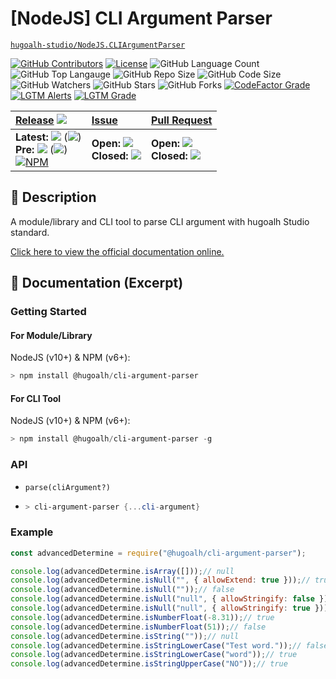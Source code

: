# \[NodeJS\] CLI Argument Parser

[`hugoalh-studio/NodeJS.CLIArgumentParser`](https://github.com/hugoalh-studio/NodeJS.CLIArgumentParser)

[![GitHub Contributors](https://img.shields.io/github/contributors/hugoalh-studio/NodeJS.CLIArgumentParser?logo=github&logoColor=ffffff&style=flat-square)](https://github.com/hugoalh-studio/NodeJS.CLIArgumentParser/graphs/contributors)
[![License](https://img.shields.io/github/license/hugoalh-studio/NodeJS.CLIArgumentParser?logo=github&logoColor=ffffff&style=flat-square)](./LICENSE.md)
![GitHub Language Count](https://img.shields.io/github/languages/count/hugoalh-studio/NodeJS.CLIArgumentParser?logo=github&logoColor=ffffff&style=flat-square)
![GitHub Top Langauge](https://img.shields.io/github/languages/top/hugoalh-studio/NodeJS.CLIArgumentParser?logo=github&logoColor=ffffff&style=flat-square)
![GitHub Repo Size](https://img.shields.io/github/repo-size/hugoalh-studio/NodeJS.CLIArgumentParser?logo=github&logoColor=ffffff&style=flat-square)
![GitHub Code Size](https://img.shields.io/github/languages/code-size/hugoalh-studio/NodeJS.CLIArgumentParser?logo=github&logoColor=ffffff&style=flat-square)
![GitHub Watchers](https://img.shields.io/github/watchers/hugoalh-studio/NodeJS.CLIArgumentParser?logo=github&logoColor=ffffff&style=flat-square)
![GitHub Stars](https://img.shields.io/github/stars/hugoalh-studio/NodeJS.CLIArgumentParser?logo=github&logoColor=ffffff&style=flat-square)
![GitHub Forks](https://img.shields.io/github/forks/hugoalh-studio/NodeJS.CLIArgumentParser?logo=github&logoColor=ffffff&style=flat-square)
[![CodeFactor Grade](https://img.shields.io/codefactor/grade/github/hugoalh-studio/NodeJS.CLIArgumentParser?logo=codefactor&logoColor=ffffff&style=flat-square)](https://www.codefactor.io/repository/github/hugoalh-studio/nodejs.cliargumentparser)
[![LGTM Alerts](https://img.shields.io/lgtm/alerts/g/hugoalh-studio/NodeJS.CLIArgumentParser.svg?label=%20&logo=lgtm&logoColor=ffffff&style=flat-square)](https://lgtm.com/projects/g/hugoalh-studio/NodeJS.CLIArgumentParser/alerts)
[![LGTM Grade](https://img.shields.io/lgtm/grade/javascript/g/hugoalh-studio/NodeJS.CLIArgumentParser.svg?logo=lgtm&logoColor=ffffff&style=flat-square)](https://lgtm.com/projects/g/hugoalh-studio/NodeJS.CLIArgumentParser/context:javascript)

| **[Release](https://github.com/hugoalh-studio/NodeJS.CLIArgumentParser/releases)** ![](https://img.shields.io/github/downloads/hugoalh-studio/NodeJS.CLIArgumentParser/total?style=flat-square&color=000000&label=%20) | **[Issue](https://github.com/hugoalh-studio/NodeJS.CLIArgumentParser/issues?q=is%3Aissue)** | **[Pull Request](https://github.com/hugoalh-studio/NodeJS.CLIArgumentParser/pulls?q=is%3Apr)** |
|:----|:----|:----|
| **Latest:** ![](https://img.shields.io/github/release/hugoalh-studio/NodeJS.CLIArgumentParser?sort=semver&style=flat-square&color=000000&label=%20) (![](https://img.shields.io/github/release-date/hugoalh-studio/NodeJS.CLIArgumentParser?style=flat-square&color=000000&label=%20))<br />**Pre:** ![](https://img.shields.io/github/release/hugoalh-studio/NodeJS.CLIArgumentParser?include_prereleases&sort=semver&style=flat-square&color=000000&label=%20) (![](https://img.shields.io/github/release-date-pre/hugoalh-studio/NodeJS.CLIArgumentParser?style=flat-square&color=000000&label=%20))<br />[![NPM](https://img.shields.io/npm/v/@hugoalh/cli-argument-parser?logo=npm&logoColor=ffffff&style=flat-square)](https://www.npmjs.com/package/@hugoalh/cli-argument-parser) | **Open:** ![](https://img.shields.io/github/issues-raw/hugoalh-studio/NodeJS.CLIArgumentParser?style=flat-square&color=000000&label=%20)<br />**Closed:** ![](https://img.shields.io/github/issues-closed-raw/hugoalh-studio/NodeJS.CLIArgumentParser?style=flat-square&color=000000&label=%20) | **Open:** ![](https://img.shields.io/github/issues-pr-raw/hugoalh-studio/NodeJS.CLIArgumentParser?style=flat-square&color=000000&label=%20)<br />**Closed:** ![](https://img.shields.io/github/issues-pr-closed-raw/hugoalh-studio/NodeJS.CLIArgumentParser?style=flat-square&color=000000&label=%20) |

## 📜 Description

A module/library and CLI tool to parse CLI argument with hugoalh Studio standard.

[Click here to view the official documentation online.](https://github.com/hugoalh-studio/NodeJS.CLIArgumentParser/wiki)

## 📄 Documentation (Excerpt)

### Getting Started

#### For Module/Library

NodeJS (v10+) & NPM (v6+):

```powershell
> npm install @hugoalh/cli-argument-parser
```

#### For CLI Tool

NodeJS (v10+) & NPM (v6+):

```powershell
> npm install @hugoalh/cli-argument-parser -g
```

### API

- `parse(cliArgument?)`
- ```powershell
  > cli-argument-parser {...cli-argument}
  ```

### Example

```javascript
const advancedDetermine = require("@hugoalh/cli-argument-parser");

console.log(advancedDetermine.isArray([]));// null
console.log(advancedDetermine.isNull("", { allowExtend: true }));// true
console.log(advancedDetermine.isNull(""));// false
console.log(advancedDetermine.isNull("null", { allowStringify: false }));// false
console.log(advancedDetermine.isNull("null", { allowStringify: true }));// true
console.log(advancedDetermine.isNumberFloat(-8.31));// true
console.log(advancedDetermine.isNumberFloat(51));// false
console.log(advancedDetermine.isString(""));// null
console.log(advancedDetermine.isStringLowerCase("Test word."));// false
console.log(advancedDetermine.isStringLowerCase("word"));// true
console.log(advancedDetermine.isStringUpperCase("NO"));// true
```
